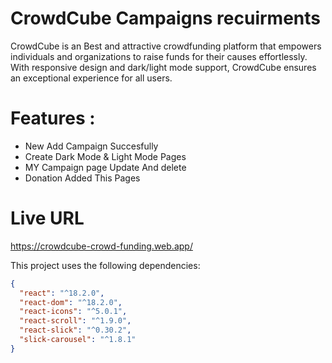 
# CrowdCube Campaigns recuirments


CrowdCube is an Best and attractive crowdfunding platform that empowers individuals and organizations to raise funds for their causes effortlessly. With responsive design and dark/light mode support, CrowdCube ensures an exceptional experience for all users. 

#  Features :
- New Add Campaign Succesfully
- Create Dark Mode & Light Mode Pages
- MY Campaign page Update And delete 
- Donation Added This Pages

# Live URL 
https://crowdcube-crowd-funding.web.app/



This project uses the following dependencies:

```json
{
  "react": "^18.2.0",
  "react-dom": "^18.2.0",
  "react-icons": "^5.0.1",
  "react-scroll": "^1.9.0",
  "react-slick": "^0.30.2",
  "slick-carousel": "^1.8.1"
}





